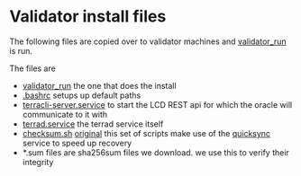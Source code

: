 # Validator install files
The following files are copied over to validator machines and [validator_run](./validator_run.sh) is run.

The files are 
*  [validator_run](./validator_run.sh) the one that does the install
*  [.bashrc](./.bashrc) setups up default paths
*  [terracli-server.service](./terracli-server.service) to start the LCD REST api for which the oracle will communicate to it with
*  [terrad.service](./terrad.service) the terrad service itself
*  [checksum.sh](./checksum.sh) [original](https://github.com/chainlayer/quicksync-playbooks/blob/master/roles/quicksync/files/checksum.sh) this set of scripts make use of the [quicksync](https://terra.quicksync.io/) service to speed up recovery
*  *.sum files are sha256sum files we download. we use this to verify their integrity
